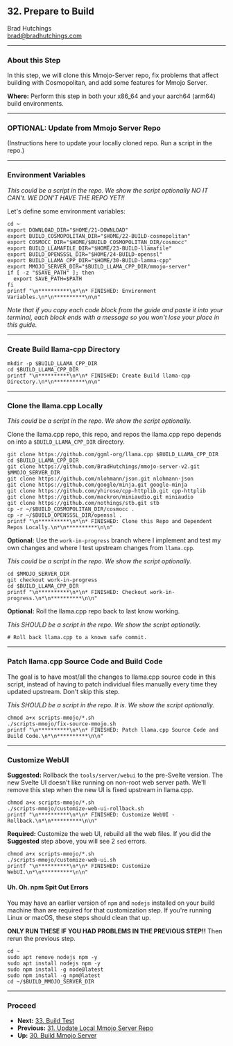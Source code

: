 ## 32. Prepare to Build

Brad Hutchings<br/>
brad@bradhutchings.com

---
### About this Step

In this step, we will clone this Mmojo-Server repo, fix problems that affect building with Cosmopolitan, and add some features for Mmojo Server.

**Where:** Perform this step in both your x86_64 and your aarch64 (arm64) build environments.

---
### OPTIONAL: Update from Mmojo Server Repo
(Instructions here to update your locally cloned repo. Run a script in the repo.)

---
### Environment Variables
*This could be a script in the repo. We show the script optionally NO IT CAN't. WE DON'T HAVE THE REPO YET!!*

Let's define some environment variables:
```
cd ~
export DOWNLOAD_DIR="$HOME/21-DOWNLOAD"
export BUILD_COSMOPOLITAN_DIR="$HOME/22-BUILD-cosmopolitan"
export COSMOCC_DIR="$HOME/$BUILD_COSMOPOLITAN_DIR/cosmocc"
export BUILD_LLAMAFILE_DIR="$HOME/23-BUILD-llamafile"
export BUILD_OPENSSSL_DIR="$HOME/24-BUILD-openssl"
export BUILD_LLAMA_CPP_DIR="$HOME/30-BUILD-lamma-cpp"
export MMOJO_SERVER_DIR="$BUILD_LLAMA_CPP_DIR/mmojo-server"
if [ -z "$SAVE_PATH" ]; then
  export SAVE_PATH=$PATH
fi
printf "\n**********\n*\n* FINISHED: Environment Variables.\n*\n**********\n\n"
```

_Note that if you copy each code block from the guide and paste it into your terminal, each block ends with a message so you won't lose your place in this guide._

---
### Create Build llama-cpp Directory
```
mkdir -p $BUILD_LLAMA_CPP_DIR
cd $BUILD_LLAMA_CPP_DIR
printf "\n**********\n*\n* FINISHED: Create Build llama-cpp Directory.\n*\n**********\n\n"
```

---
### Clone the llama.cpp Locally
*This could be a script in the repo. We show the script optionally.*

Clone the llama.cpp repo, this repo, and repos the llama.cpp repo depends on into a `$BUILD_LLAMA_CPP_DIR` directory.
```
git clone https://github.com/ggml-org/llama.cpp $BUILD_LLAMA_CPP_DIR
cd $BUILD_LLAMA_CPP_DIR
git clone https://github.com/BradHutchings/mmojo-server-v2.git $MMOJO_SERVER_DIR
git clone https://github.com/nlohmann/json.git nlohmann-json
git clone https://github.com/google/minja.git google-minja
git clone https://github.com/yhirose/cpp-httplib.git cpp-httplib
git clone https://github.com/mackron/miniaudio.git miniaudio
git clone https://github.com/nothings/stb.git stb
cp -r ~/$BUILD_COSMOPOLITAN_DIR/cosmocc .
cp -r ~/$BUILD_OPENSSSL_DIR/openssl .
printf "\n**********\n*\n* FINISHED: Clone this Repo and Dependent Repos Locally.\n*\n**********\n\n"
```

**Optional:** Use the `work-in-progress` branch where I implement and test my own changes and where I test upstream changes from `llama.cpp`.

*This could be a script in the repo. We show the script optionally.*

```
cd $MMOJO_SERVER_DIR
git checkout work-in-progress
cd $BUILD_LLAMA_CPP_DIR
printf "\n**********\n*\n* FINISHED: Checkout work-in-progress.\n*\n**********\n\n"
```

**Optional:** Roll the llama.cpp repo back to last know working.

*This SHOULD be a script in the repo. We show the script optionally.*

```
# Roll back llama.cpp to a known safe commit.
```


---
### Patch llama.cpp Source Code and Build Code
The goal is to have most/all the changes to llama.cpp source code in this script, instead of having to patch individual files manually every time they updated upstream. Don't skip this step.

*This SHOULD be a script in the repo. It is. We show the script optionally.*

```
chmod a+x scripts-mmojo/*.sh
./scripts-mmojo/fix-source-mmojo.sh
printf "\n**********\n*\n* FINISHED: Patch llama.cpp Source Code and Build Code.\n*\n**********\n\n"
```

---
### Customize WebUI

**Suggested:** Rollback the `tools/server/webui` to the pre-Svelte version. The new Svelte UI doesn't like running on non-root web server path. We'll remove this step when the new UI is fixed upstream in llama.cpp.

```
chmod a+x scripts-mmojo/*.sh
./scripts-mmojo/customize-web-ui-rollback.sh
printf "\n**********\n*\n* FINISHED: Customize WebUI - Rollback.\n*\n**********\n\n"
```

**Required:** Customize the web UI, rebuild all the web files. If you did the **Suggested** step above, you will see 2 `sed` errors.
```
chmod a+x scripts-mmojo/*.sh
./scripts-mmojo/customize-web-ui.sh
printf "\n**********\n*\n* FINISHED: Customize WebUI.\n*\n**********\n\n"
```

#### Uh. Oh. npm Spit Out Errors

You may have an earlier version of `npm` and `nodejs` installed on your build machine than are required
for that customization step. If you're running Linux or macOS, these steps should clean that up.

**ONLY RUN THESE IF YOU HAD PROBLEMS IN THE PREVIOUS STEP!!** Then rerun the previous step.

```
cd ~
sudo apt remove nodejs npm -y
sudo apt install nodejs npm -y
sudo npm install -g node@latest
sudo npm install -g npm@latest
cd ~/$BUILD_MMOJO_SERVER_DIR
```

---
### Proceed
- **Next:** [33. Build Test](33-Build-Test.md)
- **Previous:** [31. Update Local Mmojo Server Repo](31-Update-Local-Mmojo-Server-Repo.md)
- **Up:** [30. Build Mmojo Server](NEW-30-Build-Mmojo-Server.md)
